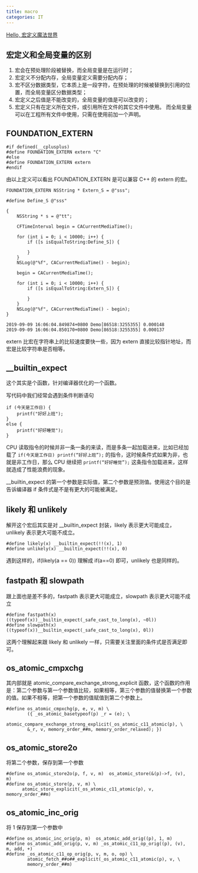 ```yaml
---
title: macro
categories: IT
---
```


[Hello, 宏定义魔法世界](https://www.jianshu.com/p/4a1531bac39f)

## 宏定义和全局变量的区别

1. 宏会在预处理阶段被替换，而全局变量是在运行时；
2. 宏定义不分配内存，全局变量定义需要分配内存；
3. 宏不区分数据类型，它本质上是一段字符，在预处理的时候被替换到引用的位置，而全局变量区分数据类型；
4. 宏定义之后值是不能改变的，全局变量的值是可以改变的；
5. 宏定义只有在定义所在文件，或引用所在文件的其它文件中使用。 而全局变量可以在工程所有文件中使用，只需在使用前加一个声明。

## FOUNDATION_EXTERN

```
#if defined(__cplusplus)
#define FOUNDATION_EXTERN extern "C"
#else
#define FOUNDATION_EXTERN extern
#endif
```

由以上定义可以看出 FOUNDATION\_EXTERN 是可以兼容 C++ 的 extern 的宏。

```
FOUNDATION_EXTERN NSString * Extern_S = @"sss";

#define Define_S @"sss"

{
	NSString * s = @"tt";
	    
	CFTimeInterval begin = CACurrentMediaTime();
	    
	for (int i = 0; i < 10000; i++) {
		if ([s isEqualToString:Define_S]) {
		    
		}
	}
	NSLog(@"%f", CACurrentMediaTime() - begin);
	    
	begin = CACurrentMediaTime();
	    
	for (int i = 0; i < 10000; i++) {
		if ([s isEqualToString:Extern_S]) {
		    
		}
	}
	NSLog(@"%f", CACurrentMediaTime() - begin);
}

2019-09-09 16:06:04.849874+0800 Demo[86518:3255355] 0.000148
2019-09-09 16:06:04.850170+0800 Demo[86518:3255355] 0.000137
```

extern 比宏在字符串上的比较速度要快一些，因为 extern 直接比较指针地址，而宏是比较字符串是否相等。

## \_\_builtin\_expect

这个其实是个函数，针对编译器优化的一个函数。

写代码中我们经常会遇到条件判断语句

```
if (今天是工作日) {
    printf("好好上班");
}
else {
    printf("好好睡觉");
}
```

CPU 读取指令的时候并非一条一条的来读，而是多条一起加载进来，比如已经加载了 `if(今天是工作日) printf(“好好上班”);` 的指令，这时候条件式如果为非，也就是非工作日，那么 CPU 继续把 `printf(“好好睡觉”);` 这条指令加载进来，这样就造成了性能浪费的现象。

\_\_builtin\_expect 的第一个参数是实际值，第二个参数是预测值。使用这个目的是告诉编译器 if 条件式是不是有更大的可能被满足。


## likely 和 unlikely

解开这个宏后其实是对 \_\_builtin\_expect 封装，likely 表示更大可能成立，unlikely 表示更大可能不成立。

```
#define likely(x) __builtin_expect(!!(x), 1)
#define unlikely(x) __builtin_expect(!!(x), 0)
```

遇到这样的，if(likely(a == 0)) 理解成 if(a==0) 即可，unlikely 也是同样的。

## fastpath 和 slowpath

跟上面也是差不多的，fastpath 表示更大可能成立，slowpath 表示更大可能不成立

```
#define fastpath(x) ((typeof(x))__builtin_expect(_safe_cast_to_long(x), ~0l))
#define slowpath(x) ((typeof(x))__builtin_expect(_safe_cast_to_long(x), 0l))
```

这两个理解起来跟 likely 和 unlikely 一样，只需要关注里面的条件式是否满足即可。

## os\_atomic\_cmpxchg

其内部就是 atomic\_compare\_exchange\_strong\_explicit 函数，这个函数的作用是：第二个参数与第一个参数值比较，如果相等，第三个参数的值替换第一个参数的值。如果不相等，把第一个参数的值赋值到第二个参数上。

```
#define os_atomic_cmpxchg(p, e, v, m) \
        ({ _os_atomic_basetypeof(p) _r = (e); \
        atomic_compare_exchange_strong_explicit(_os_atomic_c11_atomic(p), \
        &_r, v, memory_order_##m, memory_order_relaxed); })
```
        
## os\_atomic\_store2o

将第二个参数，保存到第一个参数

```
#define os_atomic_store2o(p, f, v, m)  os_atomic_store(&(p)->f, (v), m)
#define os_atomic_store(p, v, m) \
      atomic_store_explicit(_os_atomic_c11_atomic(p), v, memory_order_##m)
```

## os\_atomic\_inc\_orig

将 1 保存到第一个参数中

```
#define os_atomic_inc_orig(p, m)  os_atomic_add_orig((p), 1, m)
#define os_atomic_add_orig(p, v, m) _os_atomic_c11_op_orig((p), (v), m, add, +)
#define _os_atomic_c11_op_orig(p, v, m, o, op) \
        atomic_fetch_##o##_explicit(_os_atomic_c11_atomic(p), v, \
        memory_order_##m)
```